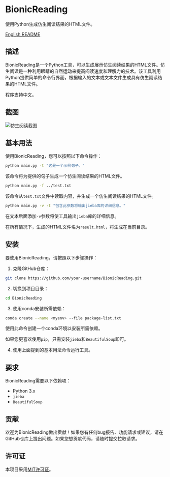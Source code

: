 # BionicReading

使用Python生成仿生阅读结果的HTML文件。

[English README](./README.md)

## 描述

BionicReading是一个Python工具，可以生成展示仿生阅读结果的HTML文件。仿生阅读是一种利用眼睛的自然运动来提高阅读速度和理解力的技术。该工具利用Python提供简单的命令行界面，根据输入的文本或文本文件生成具有仿生阅读结果的HTML文件。

程序支持中文。

## 截图

![仿生阅读截图](https://cloud.icooper.cc/apps/sharingpath/PicSvr/PicMain/bionic-reading-screenshot.png)

## 基本用法

使用BionicReading，您可以按照以下命令操作：

```bash
python main.py -t "这是一个示例句子。"
```

该命令将为提供的句子生成一个仿生阅读结果的HTML文件。

```bash
python main.py -f ../test.txt
```

该命令从`test.txt`文件中读取内容，并生成一个仿生阅读结果的HTML文件。

```bash
python main.py -v -t "包含此参数将输出jieba库的详细信息。"
```

在文本后面添加`-v`参数将使工具输出`jieba`库的详细信息。

在所有情况下，生成的HTML文件名为`result.html`，将生成在当前目录。

## 安装

要使用BionicReading，请按照以下步骤操作：

1. 克隆GitHub仓库：

```bash
git clone https://github.com/your-username/BionicReading.git
```

2. 切换到项目目录：

```bash
cd BionicReading
```

3. 使用conda安装所需依赖：

```bash
conda create --name <myenv> --file package-list.txt
```

使用此命令创建一个conda环境以安装所需依赖。

如果您更喜欢使用`pip`，只需安装`jieba`和`BeautifulSoup`即可。

4. 使用上面提到的基本用法命令运行工具。

## 要求

BionicReading需要以下依赖项：

- Python 3.x
- `jieba`
- `BeautifulSoup`

## 贡献

欢迎为BionicReading做出贡献！如果您有任何bug报告、功能请求或建议，请在GitHub仓库上提出问题。如果您想贡献代码，请随时提交拉取请求。

## 许可证

本项目采用[MIT许可证](LICENSE)。